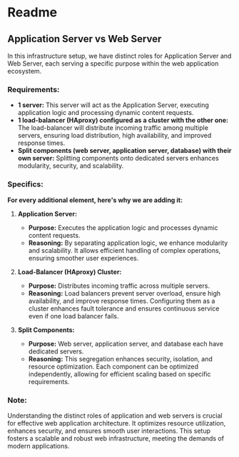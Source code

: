 # Readme

## Application Server vs Web Server

In this infrastructure setup, we have distinct roles for Application Server and Web Server, each serving a specific purpose within the web application ecosystem.

### Requirements:

- **1 server:** This server will act as the Application Server, executing application logic and processing dynamic content requests.
- **1 load-balancer (HAproxy) configured as a cluster with the other one:** The load-balancer will distribute incoming traffic among multiple servers, ensuring load distribution, high availability, and improved response times.
- **Split components (web server, application server, database) with their own server:** Splitting components onto dedicated servers enhances modularity, security, and scalability.

### Specifics:

**For every additional element, here's why we are adding it:**

1. **Application Server:**
   - **Purpose:** Executes the application logic and processes dynamic content requests.
   - **Reasoning:** By separating application logic, we enhance modularity and scalability. It allows efficient handling of complex operations, ensuring smoother user experiences.

2. **Load-Balancer (HAproxy) Cluster:**
   - **Purpose:** Distributes incoming traffic across multiple servers.
   - **Reasoning:** Load balancers prevent server overload, ensure high availability, and improve response times. Configuring them as a cluster enhances fault tolerance and ensures continuous service even if one load balancer fails.

3. **Split Components:**
   - **Purpose:** Web server, application server, and database each have dedicated servers.
   - **Reasoning:** This segregation enhances security, isolation, and resource optimization. Each component can be optimized independently, allowing for efficient scaling based on specific requirements.

### Note:

Understanding the distinct roles of application and web servers is crucial for effective web application architecture. It optimizes resource utilization, enhances security, and ensures smooth user interactions. This setup fosters a scalable and robust web infrastructure, meeting the demands of modern applications.

